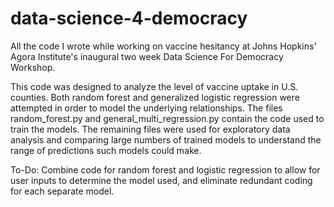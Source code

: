 # data-science-4-democracy
All the code I wrote while working on vaccine hesitancy at Johns Hopkins' Agora Institute's inaugural two week Data Science For Democracy Workshop.

This code was designed to analyze the level of vaccine uptake in U.S. counties. Both random forest and generalized logistic regression were attempted in order to model the underlying relationships. The files random_forest.py and general_multi_regression.py contain the code used to train the models. The remaining files were used for exploratory data analysis and comparing large numbers of trained models to understand the range of predictions such models could make.

To-Do:
Combine code for random forest and logistic regression to allow for user inputs to determine the model used, and eliminate redundant coding for each separate model.
